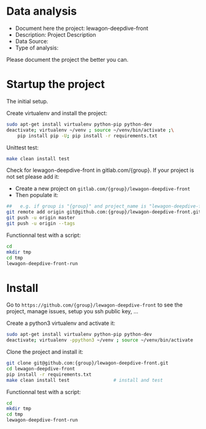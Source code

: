 # Data analysis
- Document here the project: lewagon-deepdive-front
- Description: Project Description
- Data Source:
- Type of analysis:

Please document the project the better you can.

# Startup the project

The initial setup.

Create virtualenv and install the project:
```bash
sudo apt-get install virtualenv python-pip python-dev
deactivate; virtualenv ~/venv ; source ~/venv/bin/activate ;\
    pip install pip -U; pip install -r requirements.txt
```

Unittest test:
```bash
make clean install test
```

Check for lewagon-deepdive-front in gitlab.com/{group}.
If your project is not set please add it:

- Create a new project on `gitlab.com/{group}/lewagon-deepdive-front`
- Then populate it:

```bash
##   e.g. if group is "{group}" and project_name is "lewagon-deepdive-front"
git remote add origin git@github.com:{group}/lewagon-deepdive-front.git
git push -u origin master
git push -u origin --tags
```

Functionnal test with a script:

```bash
cd
mkdir tmp
cd tmp
lewagon-deepdive-front-run
```

# Install

Go to `https://github.com/{group}/lewagon-deepdive-front` to see the project, manage issues,
setup you ssh public key, ...

Create a python3 virtualenv and activate it:

```bash
sudo apt-get install virtualenv python-pip python-dev
deactivate; virtualenv -ppython3 ~/venv ; source ~/venv/bin/activate
```

Clone the project and install it:

```bash
git clone git@github.com:{group}/lewagon-deepdive-front.git
cd lewagon-deepdive-front
pip install -r requirements.txt
make clean install test                # install and test
```
Functionnal test with a script:

```bash
cd
mkdir tmp
cd tmp
lewagon-deepdive-front-run
```
